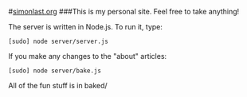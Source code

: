 
#[simonlast.org](http://simonlast.org)
###This is my personal site. Feel free to take anything!

The server is written in Node.js. To run it, type:

	[sudo] node server/server.js
	
If you make any changes to the "about" articles:

	[sudo] node server/bake.js

All of the fun stuff is in baked/



